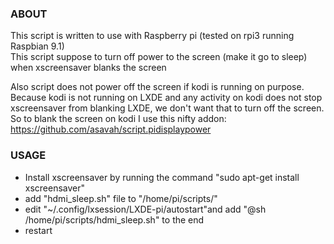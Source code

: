 ### ABOUT

This script is written to use with Raspberry pi (tested on rpi3 running Raspbian 9.1)  
This script suppose to turn off power to the screen (make it go to sleep) when xscreensaver blanks the screen

Also script does not power off the screen if kodi is running on purpose. Because kodi is not running on LXDE and any activity on kodi does not stop xscreensaver from blanking LXDE, we don't want that to turn off the screen.  
So to blank the screen on kodi I use this nifty addon: https://github.com/asavah/script.pidisplaypower

### USAGE

* Install xscreensaver by running the command "sudo apt-get install xscreensaver"
* add "hdmi_sleep.sh" file to "/home/pi/scripts/"
* edit "~/.config/lxsession/LXDE-pi/autostart"and add "@sh /home/pi/scripts/hdmi_sleep.sh" to the end
* restart
